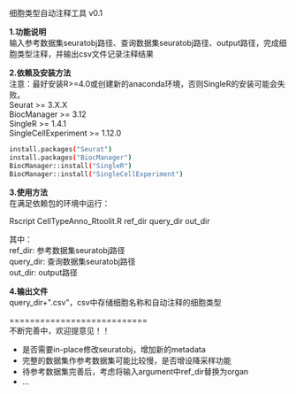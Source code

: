 细胞类型自动注释工具 v0.1

**1.功能说明**  
输入参考数据集seuratobj路径、查询数据集seuratobj路径、output路径，完成细胞类型注释，并输出csv文件记录注释结果  

**2.依赖及安装方法**  
注意：最好安装R>=4.0或创建新的anaconda环境，否则SingleR的安装可能会失败。  
Seurat >= 3.X.X  
BiocManager >= 3.12  
SingleR >= 1.4.1  
SingleCellExperiment >= 1.12.0  

```bash
install.packages("Seurat")  
install.packages("BiocManager")  
BiocManager::install("SingleR")  
BiocManager::install("SingleCellExperiment")  
```

**3.使用方法**  
在满足依赖包的环境中运行：  

Rscript CellTypeAnno_Rtoolit.R ref_dir query_dir out_dir  
  
其中：  
ref_dir: 参考数据集seuratobj路径  
query_dir: 查询数据集seuratobj路径  
out_dir: output路径  

**4.输出文件**    
query_dir+".csv"，csv中存储细胞名称和自动注释的细胞类型  
  
===========================  
不断完善中，欢迎提意见！！  
- 是否需要in-place修改seuratobj，增加新的metadata  
- 完整的数据集作参考数据集可能比较慢，是否增设降采样功能  
- 待参考数据集完善后，考虑将输入argument中ref_dir替换为organ  
- ...

